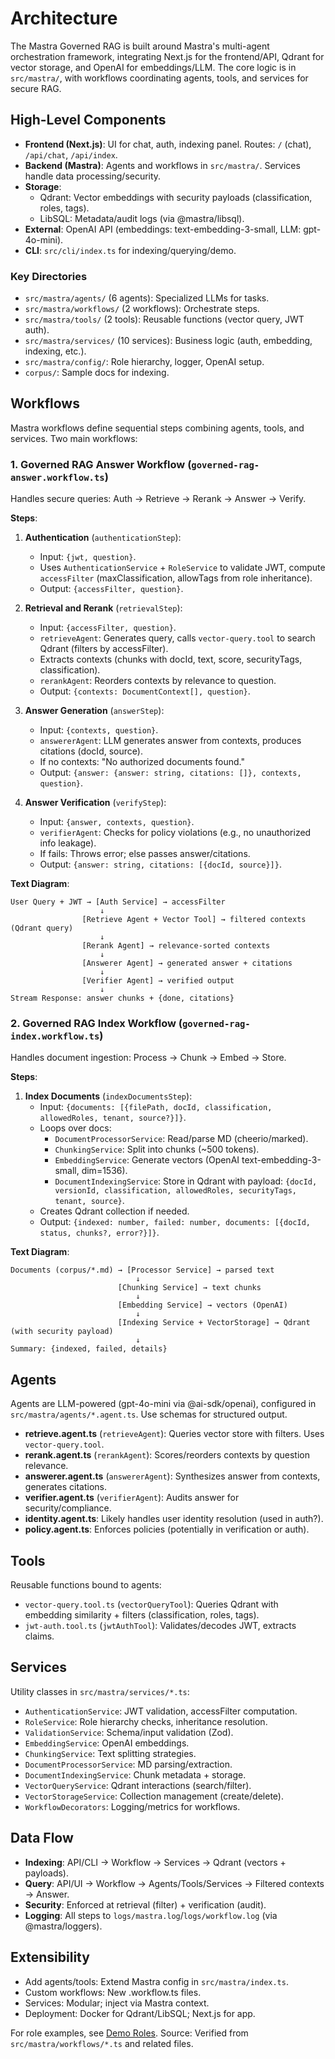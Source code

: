 # Architecture

The Mastra Governed RAG is built around Mastra's multi-agent orchestration framework, integrating Next.js for the frontend/API, Qdrant for vector storage, and OpenAI for embeddings/LLM. The core logic is in `src/mastra/`, with workflows coordinating agents, tools, and services for secure RAG.

## High-Level Components

- **Frontend (Next.js)**: UI for chat, auth, indexing panel. Routes: `/` (chat), `/api/chat`, `/api/index`.
- **Backend (Mastra)**: Agents and workflows in `src/mastra/`. Services handle data processing/security.
- **Storage**:
  - Qdrant: Vector embeddings with security payloads (classification, roles, tags).
  - LibSQL: Metadata/audit logs (via @mastra/libsql).
- **External**: OpenAI API (embeddings: text-embedding-3-small, LLM: gpt-4o-mini).
- **CLI**: `src/cli/index.ts` for indexing/querying/demo.

### Key Directories

- `src/mastra/agents/` (6 agents): Specialized LLMs for tasks.
- `src/mastra/workflows/` (2 workflows): Orchestrate steps.
- `src/mastra/tools/` (2 tools): Reusable functions (vector query, JWT auth).
- `src/mastra/services/` (10 services): Business logic (auth, embedding, indexing, etc.).
- `src/mastra/config/`: Role hierarchy, logger, OpenAI setup.
- `corpus/`: Sample docs for indexing.

## Workflows

Mastra workflows define sequential steps combining agents, tools, and services. Two main workflows:

### 1. Governed RAG Answer Workflow (`governed-rag-answer.workflow.ts`)

Handles secure queries: Auth → Retrieve → Rerank → Answer → Verify.

**Steps**:

1. **Authentication** (`authenticationStep`):
   - Input: `{jwt, question}`.
   - Uses `AuthenticationService` + `RoleService` to validate JWT, compute `accessFilter` (maxClassification, allowTags from role inheritance).
   - Output: `{accessFilter, question}`.

2. **Retrieval and Rerank** (`retrievalStep`):
   - Input: `{accessFilter, question}`.
   - `retrieveAgent`: Generates query, calls `vector-query.tool` to search Qdrant (filters by accessFilter).
   - Extracts contexts (chunks with docId, text, score, securityTags, classification).
   - `rerankAgent`: Reorders contexts by relevance to question.
   - Output: `{contexts: DocumentContext[], question}`.

3. **Answer Generation** (`answerStep`):
   - Input: `{contexts, question}`.
   - `answererAgent`: LLM generates answer from contexts, produces citations (docId, source).
   - If no contexts: "No authorized documents found."
   - Output: `{answer: {answer: string, citations: []}, contexts, question}`.

4. **Answer Verification** (`verifyStep`):
   - Input: `{answer, contexts, question}`.
   - `verifierAgent`: Checks for policy violations (e.g., no unauthorized info leakage).
   - If fails: Throws error; else passes answer/citations.
   - Output: `{answer: string, citations: [{docId, source}]}`.

**Text Diagram**:
```
User Query + JWT → [Auth Service] → accessFilter
                    ↓
                [Retrieve Agent + Vector Tool] → filtered contexts (Qdrant query)
                    ↓
                [Rerank Agent] → relevance-sorted contexts
                    ↓
                [Answerer Agent] → generated answer + citations
                    ↓
                [Verifier Agent] → verified output
                    ↓
Stream Response: answer chunks + {done, citations}
```

### 2. Governed RAG Index Workflow (`governed-rag-index.workflow.ts`)

Handles document ingestion: Process → Chunk → Embed → Store.

**Steps**:

1. **Index Documents** (`indexDocumentsStep`):
   - Input: `{documents: [{filePath, docId, classification, allowedRoles, tenant, source?}]}`.
   - Loops over docs:
     - `DocumentProcessorService`: Read/parse MD (cheerio/marked).
     - `ChunkingService`: Split into chunks (~500 tokens).
     - `EmbeddingService`: Generate vectors (OpenAI text-embedding-3-small, dim=1536).
     - `DocumentIndexingService`: Store in Qdrant with payload: `{docId, versionId, classification, allowedRoles, securityTags, tenant, source}`.
   - Creates Qdrant collection if needed.
   - Output: `{indexed: number, failed: number, documents: [{docId, status, chunks?, error?}]}`.

**Text Diagram**:
```
Documents (corpus/*.md) → [Processor Service] → parsed text
                            ↓
                        [Chunking Service] → text chunks
                            ↓
                        [Embedding Service] → vectors (OpenAI)
                            ↓
                        [Indexing Service + VectorStorage] → Qdrant (with security payload)
                            ↓
Summary: {indexed, failed, details}
```

## Agents

Agents are LLM-powered (gpt-4o-mini via @ai-sdk/openai), configured in `src/mastra/agents/*.agent.ts`. Use schemas for structured output.

- **retrieve.agent.ts** (`retrieveAgent`): Queries vector store with filters. Uses `vector-query.tool`.
- **rerank.agent.ts** (`rerankAgent`): Scores/reorders contexts by question relevance.
- **answerer.agent.ts** (`answererAgent`): Synthesizes answer from contexts, generates citations.
- **verifier.agent.ts** (`verifierAgent`): Audits answer for security/compliance.
- **identity.agent.ts**: Likely handles user identity resolution (used in auth?).
- **policy.agent.ts**: Enforces policies (potentially in verification or auth).

## Tools

Reusable functions bound to agents:

- `vector-query.tool.ts` (`vectorQueryTool`): Queries Qdrant with embedding similarity + filters (classification, roles, tags).
- `jwt-auth.tool.ts` (`jwtAuthTool`): Validates/decodes JWT, extracts claims.

## Services

Utility classes in `src/mastra/services/*.ts`:

- `AuthenticationService`: JWT validation, accessFilter computation.
- `RoleService`: Role hierarchy checks, inheritance resolution.
- `ValidationService`: Schema/input validation (Zod).
- `EmbeddingService`: OpenAI embeddings.
- `ChunkingService`: Text splitting strategies.
- `DocumentProcessorService`: MD parsing/extraction.
- `DocumentIndexingService`: Chunk metadata + storage.
- `VectorQueryService`: Qdrant interactions (search/filter).
- `VectorStorageService`: Collection management (create/delete).
- `WorkflowDecorators`: Logging/metrics for workflows.

## Data Flow

- **Indexing**: API/CLI → Workflow → Services → Qdrant (vectors + payloads).
- **Query**: API/UI → Workflow → Agents/Tools/Services → Filtered contexts → Answer.
- **Security**: Enforced at retrieval (filter) + verification (audit).
- **Logging**: All steps to `logs/mastra.log`/`logs/workflow.log` (via @mastra/loggers).

## Extensibility

- Add agents/tools: Extend Mastra config in `src/mastra/index.ts`.
- Custom workflows: New .workflow.ts files.
- Services: Modular; inject via Mastra context.
- Deployment: Docker for Qdrant/LibSQL; Next.js for app.

For role examples, see [Demo Roles](./demo-roles.md). Source: Verified from `src/mastra/workflows/*.ts` and related files.